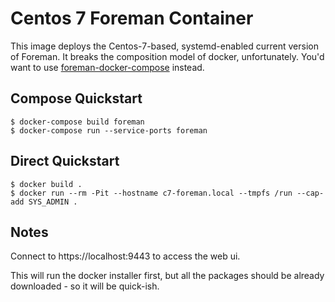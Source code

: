 # Centos 7 Foreman Container

This image deploys the Centos-7-based, systemd-enabled current version of
Foreman. It breaks the composition model of docker, unfortunately. You'd
want to use [foreman-docker-compose](https://github.com/shlomizadok/foreman-docker-compose)
instead.

## Compose Quickstart

    $ docker-compose build foreman
    $ docker-compose run --service-ports foreman

## Direct Quickstart

    $ docker build .
    $ docker run --rm -Pit --hostname c7-foreman.local --tmpfs /run --cap-add SYS_ADMIN .

## Notes

Connect to https://localhost:9443 to access the web ui.

This will run the docker installer first, but all the packages should be already downloaded - so
it will be quick-ish.